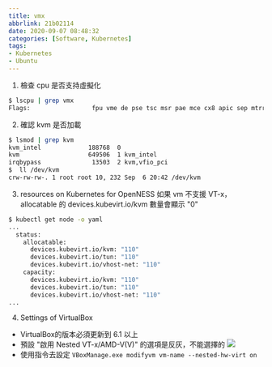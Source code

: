 ```yaml
---
title: vmx
abbrlink: 21b02114
date: 2020-09-07 08:48:32
categories: [Software, Kubernetes]
tags:
- Kubernetes
- Ubuntu
---
```

1. 檢查 cpu 是否支持虛擬化
```Bash
$ lscpu | grep vmx
Flags:                 fpu vme de pse tsc msr pae mce cx8 apic sep mtrr pge mca cmov pat pse36 clflush mmx fxsr sse sse2 ht syscall nx rdtscp lm constant_tsc rep_good nopl xtopology nonstop_tsc eagerfpu pni pclmulqdq vmx ssse3 cx16 pcid sse4_1 sse4_2 x2apic movbe popcnt aes xsave avx rdrand hypervisor lahf_lm abm 3dnowprefetch invpcid_single tpr_shadow flexpriority fsgsbase avx2 invpcid rdseed clflushopt md_clear flush_l1d
```
2. 確認 kvm 是否加載
```bash
$ lsmod | grep kvm
kvm_intel             188768  0 
kvm                   649506  1 kvm_intel
irqbypass              13503  2 kvm,vfio_pci
$  ll /dev/kvm
crw-rw-rw-. 1 root root 10, 232 Sep  6 20:42 /dev/kvm
```
3. resources on Kubernetes for OpenNESS
如果 vm 不支援 VT-x，allocatable 的 devices.kubevirt.io/kvm 數量會顯示 "0"
```bash
$ kubectl get node -o yaml
...
  status:
    allocatable:
      devices.kubevirt.io/kvm: "110"
      devices.kubevirt.io/tun: "110"
      devices.kubevirt.io/vhost-net: "110"
    capacity:
      devices.kubevirt.io/kvm: "110"
      devices.kubevirt.io/tun: "110"
      devices.kubevirt.io/vhost-net: "110"
...
```
4. Settings of VirtualBox
  * VirtualBox的版本必須更新到 6.1 以上
  * 預設 "啟用 Nested VT-x/AMD-V(V)" 的選項是反灰，不能選擇的
![](virtualbox_01.JPG)
  * 使用指令去設定
  `VBoxManage.exe modifyvm vm-name --nested-hw-virt on`
